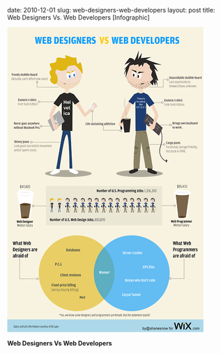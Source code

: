 date: 2010-12-01
slug: web-designers-web-developers
layout: post
title: Web Designers Vs. Web Developers [Infographic]


<a href="http://sixrevisions.com/infographs/web-designers-vs-web-developers/"><img src="/static/tumblr_files/tumblr_lbq5d8Buo61qz5m10o1_500.png"/></a><br/><p><strong>Web Designers Vs Web Developers</strong></p>
